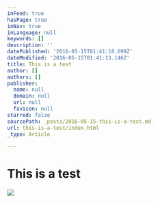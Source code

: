 ```yaml
---
inFeed: true
hasPage: true
inNav: true
inLanguage: null
keywords: []
description: ''
datePublished: '2016-05-15T01:41:18.699Z'
dateModified: '2016-05-15T01:41:13.146Z'
title: This is a test
author: []
authors: []
publisher:
  name: null
  domain: null
  url: null
  favicon: null
starred: false
sourcePath: _posts/2016-05-15-this-is-a-test.md
url: this-is-a-test/index.html
_type: Article

---
```

# This is a test
![](https://the-grid-user-content.s3-us-west-2.amazonaws.com/74371415-c3e7-4870-8e53-a8f7d7ff2ed9.jpg)